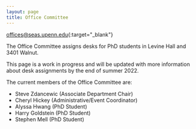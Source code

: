 ```yaml
---
layout: page
title: Office Committee
---
```


[offices@seas.upenn.edu](mailto:offices@seas.upenn.edu){:target="_blank"}

The Office Committee assigns desks for PhD students in Levine Hall and 3401 
Walnut.

This page is a work in progress and will be updated with more information about 
desk assignments by the end of summer 2022.

The current members of the Office Committee are:

- Steve Zdancewic (Associate Department Chair)
- Cheryl Hickey (Administrative/Event Coordinator)
- Alyssa Hwang (PhD Student)
- Harry Goldstein (PhD Student)
- Stephen Mell (PhD Student)